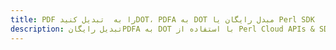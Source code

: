 ---title: PDF را به  تبدیل کنیدDOT، PDFA به DOT مبدل رایگان یا Perl SDKdescription: تبدیل رایگانPDFA به DOT با استفاده از Perl Cloud APIs & SDK همچنین اسناد PDF را در Cloud ایجاد، ویرایش و رندر کنید.---